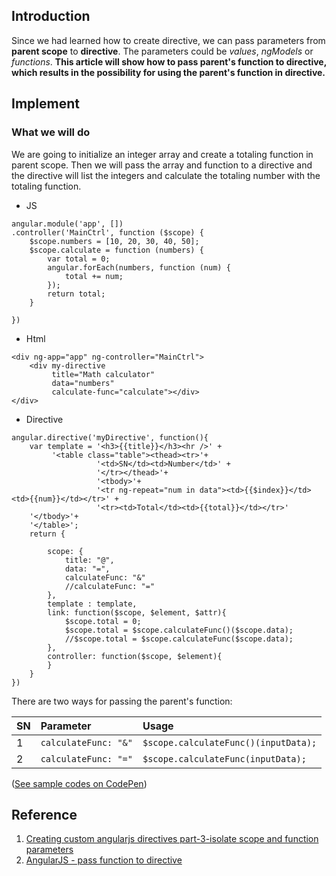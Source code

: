 ## Introduction

Since we had learned how to create directive, we can pass parameters from **parent scope** to **directive**. 
The parameters could be *values*, *ngModels* or *functions*. 
**This article will show how to pass parent's function to directive, which results in the possibility for using the parent's function in directive.**



## Implement

### What we will do

We are going to initialize an integer array and create a totaling function in parent scope. Then we will pass the array and function to a directive and the directive will list the integers and calculate the totaling number with the totaling function.



* JS

```
angular.module('app', [])
.controller('MainCtrl', function ($scope) {
    $scope.numbers = [10, 20, 30, 40, 50];
    $scope.calculate = function (numbers) {
        var total = 0;
        angular.forEach(numbers, function (num) {
            total += num;
        });
        return total;
    }

})
```


* Html

```
<div ng-app="app" ng-controller="MainCtrl">
    <div my-directive
         title="Math calculator"
         data="numbers"
         calculate-func="calculate"></div>
</div>
```



* Directive

```
angular.directive('myDirective', function(){
    var template = '<h3>{{title}}</h3><hr />' +
         '<table class="table"><thead><tr>'+
                   '<td>SN</td><td>Number</td>' +
                   '</tr></thead>'+
                   '<tbody>'+
                   '<tr ng-repeat="num in data"><td>{{$index}}</td><td>{{num}}</td></tr>' +
                   '<tr><td>Total</td><td>{{total}}</td></tr>'
    '</tbody>'+
    '</table>';
    return {
   
        scope: {
            title: "@",
            data: "=",
            calculateFunc: "&"
            //calculateFunc: "="
        },
        template : template,
        link: function($scope, $element, $attr){
            $scope.total = 0;
            $scope.total = $scope.calculateFunc()($scope.data);
            //$scope.total = $scope.calculateFunc($scope.data);
        },
        controller: function($scope, $element){
        }
    }
})
```

There are two ways for passing the parent's function:


| SN   | Parameter    |    Usage     |
| :--- |:-------------|:-------------|
| 1 | `calculateFunc: "&"` | `$scope.calculateFunc()(inputData);` |
| 2 | `calculateFunc: "="` | `$scope.calculateFunc(inputData);` |


([See sample codes on CodePen](http://codepen.io/KarateJB/pen/ORJjpR))


## Reference
1. [Creating custom angularjs directives part-3-isolate scope and function parameters](http://weblogs.asp.net/dwahlin/creating-custom-angularjs-directives-part-3-isolate-scope-and-function-parameters)
2. [AngularJS - pass function to directive](http://stackoverflow.com/questions/18378520/angularjs-pass-function-to-directive)